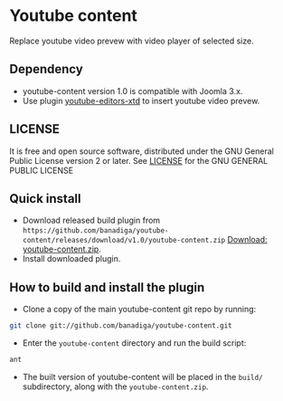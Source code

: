 # Youtube content

Replace youtube video prevew with video player of selected size.



## Dependency
* youtube-content version 1.0 is compatible with Joomla 3.x.
* Use plugin [youtube-editors-xtd](https://github.com/banadiga/youtube-editors-xtd) to insert youtube video prevew.


## LICENSE

It is free and open source software, distributed under the GNU General Public License version 2 or later.
See [LICENSE](https://raw.githubusercontent.com/banadiga/youtube-content/master/LICENSE) for the GNU GENERAL PUBLIC LICENSE


## Quick install

* Download released build plugin from ```https://github.com/banadiga/youtube-content/releases/download/v1.0/youtube-content.zip``` [Download: youtube-content.zip](https://github.com/banadiga/youtube-content/releases/download/v1.0/youtube-content.zip).
* Install downloaded plugin.


## How to build and install the plugin

* Clone a copy of the main youtube-content git repo by running:
```bash
git clone git://github.com/banadiga/youtube-content.git
```
* Enter the `youtube-content` directory and run the build script:
```bash
ant
```
* The built version of youtube-content will be placed in the `build/` subdirectory, along with the `youtube-content.zip`.
